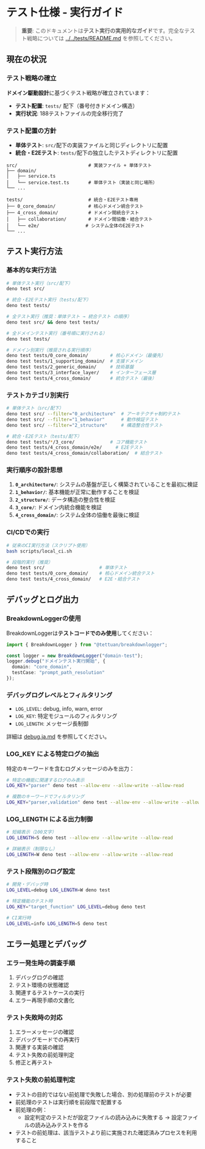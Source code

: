 # テスト仕様 - 実行ガイド

> **重要**: このドキュメントは**テスト実行の実用的なガイド**です。完全なテスト戦略については [../../tests/README.md](../../tests/README.md) を参照してください。

## 現在の状況

### テスト戦略の確立

**ドメイン駆動設計**に基づくテスト戦略が確立されています：

- **テスト配置**: `tests/` 配下（番号付きドメイン構造）
- **実行状況**: 188テストファイルの完全移行完了

### テスト配置の方針

- **単体テスト**: `src/`配下の実装ファイルと同じディレクトリに配置
- **統合・E2Eテスト**: `tests/`配下の独立したテストディレクトリに配置

```
src/                          # 実装ファイル + 単体テスト
├── domain/
│   ├── service.ts
│   └── service.test.ts       # 単体テスト（実装と同じ場所）
└── ...

tests/                        # 統合・E2Eテスト専用
├── 0_core_domain/            # 核心ドメイン統合テスト
├── 4_cross_domain/           # ドメイン間統合テスト
│   ├── collaboration/        # ドメイン間協働・結合テスト
│   └── e2e/                 # システム全体のE2Eテスト
└── ...
```

## テスト実行方法

### 基本的な実行方法

```bash
# 単体テスト実行（src/配下）
deno test src/

# 統合・E2Eテスト実行（tests/配下）
deno test tests/

# 全テスト実行（推奨：単体テスト → 統合テスト の順序）
deno test src/ && deno test tests/

# 全ドメインテスト実行（番号順に実行される）
deno test tests/

# ドメイン別実行（推奨される実行順序）
deno test tests/0_core_domain/        # 核心ドメイン（最優先）
deno test tests/1_supporting_domain/  # 支援ドメイン
deno test tests/2_generic_domain/     # 技術基盤
deno test tests/3_interface_layer/    # インターフェース層
deno test tests/4_cross_domain/       # 統合テスト（最後）
```

### テストカテゴリ別実行

```bash
# 単体テスト（src/配下）
deno test src/ --filter="0_architecture"  # アーキテクチャ制約テスト
deno test src/ --filter="1_behavior"      # 動作検証テスト
deno test src/ --filter="2_structure"     # 構造整合性テスト

# 統合・E2Eテスト（tests/配下）
deno test tests/*/3_core/             # コア機能テスト
deno test tests/4_cross_domain/e2e/     # E2Eテスト
deno test tests/4_cross_domain/collaboration/  # 結合テスト
```

### 実行順序の設計思想

1. **`0_architecture/`**: システムの基盤が正しく構築されていることを最初に検証
2. **`1_behavior/`**: 基本機能が正常に動作することを検証
3. **`2_structure/`**: データ構造の整合性を検証
4. **`3_core/`**: ドメイン内統合機能を検証
5. **`4_cross_domain/`**: システム全体の協働を最後に検証

### CI/CDでの実行

```bash
# 従来のCI実行方法（スクリプト使用）
bash scripts/local_ci.sh

# 段階的実行（推奨）
deno test src/                    # 単体テスト
deno test tests/0_core_domain/    # 核心ドメイン統合テスト
deno test tests/4_cross_domain/   # E2E・結合テスト
```

## デバッグとログ出力

### BreakdownLoggerの使用

BreakdownLoggerは**テストコードでのみ使用**してください：

```typescript
import { BreakdownLogger } from "@tettuan/breakdownlogger";

const logger = new BreakdownLogger("domain-test");
logger.debug("ドメインテスト実行開始", { 
  domain: "core_domain",
  testCase: "prompt_path_resolution" 
});
```

### デバッグログレベルとフィルタリング

- `LOG_LEVEL`: debug, info, warn, error
- `LOG_KEY`: 特定モジュールのフィルタリング
- `LOG_LENGTH`: メッセージ長制御

詳細は [debug.ja.md](./debug.ja.md) を参照してください。

### LOG_KEY による特定ログの抽出

特定のキーワードを含むログメッセージのみを出力：

```bash
# 特定の機能に関連するログのみ表示
LOG_KEY="parser" deno test --allow-env --allow-write --allow-read

# 複数のキーワードでフィルタリング
LOG_KEY="parser,validation" deno test --allow-env --allow-write --allow-read
```

### LOG_LENGTH による出力制御

```bash
# 短縮表示（100文字）
LOG_LENGTH=S deno test --allow-env --allow-write --allow-read

# 詳細表示（制限なし）
LOG_LENGTH=W deno test --allow-env --allow-write --allow-read
```

### テスト段階別のログ設定

```bash
# 開発・デバッグ時
LOG_LEVEL=debug LOG_LENGTH=W deno test

# 特定機能のテスト時
LOG_KEY="target_function" LOG_LEVEL=debug deno test

# CI実行時
LOG_LEVEL=info LOG_LENGTH=S deno test
```

## エラー処理とデバッグ

### エラー発生時の調査手順

1. デバッグログの確認
2. テスト環境の状態確認
3. 関連するテストケースの実行
4. エラー再現手順の文書化

### テスト失敗時の対応

1. エラーメッセージの確認
2. デバッグモードでの再実行
3. 関連する実装の確認
4. テスト失敗の前処理判定
5. 修正と再テスト

### テスト失敗の前処理判定

- テストの目的ではない前処理で失敗した場合、別の処理前のテストが必要
- 前処理のテストは実行順を前段階で配置する
- 前処理の例：
  - 設定判定のテストだが設定ファイルの読み込みに失敗する
    → 設定ファイルの読み込みテストを作る
- テストの前処理は、該当テストより前に実施された確認済みプロセスを利用すること
